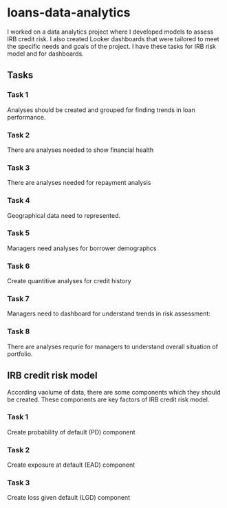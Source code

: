 # loans-data-analytics
I worked on a data analytics project where I developed models to assess IRB credit risk. I also created Looker dashboards that were tailored to meet the specific needs and goals of the project. I have these tasks for IRB risk model and for dashboards. 

## Tasks
### Task 1
Analyses should be created and grouped for finding trends in loan performance.


### Task 2
There are analyses needed to show financial health


### Task 3
There are analyses needed for repayment analysis

### Task 4
Geographical data need to represented.

### Task 5
Managers need analyses for borrower demographcs

### Task 6
Create quantitive analyses for credit history

### Task 7
Managers need to dashboard for understand trends in risk assessment:

### Task 8
There are analyses requrie for managers to understand overall situation of portfolio.

## IRB credit risk model
According vaolume of data, there are some components which they should be created. These components are key factors of IRB credit risk model.

### Task 1
Create probability of default (PD) component

### Task 2
Create  exposure at default (EAD) component

### Task 3
Create loss given default (LGD) component
